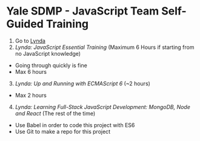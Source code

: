 # Yale SDMP - JavaScript Team Self-Guided Training

1. Go to [Lynda](https://lynda.com/portal/yale)
2. _Lynda: JavaScript Essential Training_ (Maximum 6 Hours if starting from no
   JavaScript knowledge)
  * Going through quickly is fine
  * Max 6 hours
3. _Lynda: Up and Running with ECMAScript 6_ (~2 hours)
  * Max 2 hours
4. _Lynda: Learning Full-Stack JavaScript Development: MongoDB, Node and React_
   (The rest of the time)
  * Use Babel in order to code this project with ES6
  * Use Git to make a repo for this project
